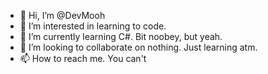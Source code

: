 - 👋 Hi, I’m @DevMooh
- 👀 I’m interested in learning to code. 
- 🌱 I’m currently learning C#. Bit noobey, but yeah.
- 💞️ I’m looking to collaborate on nothing. Just learning atm.
- 📫 How to reach me. You can't

<!---
DevMooh/DevMooh is a ✨ special ✨ repository because its `README.md` (this file) appears on your GitHub profile.
You can click the Preview link to take a look at your changes.
--->
